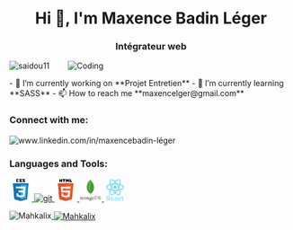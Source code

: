 <h1 align="center">Hi 👋, I'm Maxence Badin Léger</h1>
<h3 align="center">Intégrateur web</h3>
<img align="right" alt="Coding" width="400" src="https://media1.giphy.com/media/qgQUggAC3Pfv687qPC/giphy.gif?cid=790b761108428b394265c2e26bc3cf4f3f92a53a819fd3c1&rid=giphy.gif&ct=g">
<p align="left"> <img src="https://komarev.com/ghpvc/?username=saidou11&label=Profile%20views&color=0e75b6&style=flat" alt="saidou11" /> </p>
- 🔭 I’m currently working on **Projet Entretien**
- 🌱 I’m currently learning **SASS**
- 📫 How to reach me **maxencelger@gmail.com**
<h3 align="left">Connect with me:</h3>
<p align="left"www.linkedin.com/in/maxencebadin-léger" target="blank"><img align="center" src="https://raw.githubusercontent.com/rahuldkjain/github-profile-readme-generator/master/src/images/icons/Social/linked-in-alt.svg" alt="www.linkedin.com/in/maxencebadin-léger" height="30" width="40" /></a>
</p>
<h3 align="left">Languages and Tools:</h3>
<p align="left"> 
<a href="https://openclassrooms.com/fr/courses/1603881-creez-votre-site-web-avec-html5-et-css3" target="_blank" rel="noreferrer"> <img src="https://raw.githubusercontent.com/devicons/devicon/master/icons/css3/css3-original-wordmark.svg" alt="css3" width="40" height="40"/> </a>
<a href="https://git-scm.com/" target="_blank" rel="noreferrer"> <img src="https://www.vectorlogo.zone/logos/git-scm/git-scm-icon.svg" alt="git" width="40" height="40"/> </a> 
<a href="https://www.w3.org/html/" target="_blank" rel="noreferrer"> <img src="https://raw.githubusercontent.com/devicons/devicon/master/icons/html5/html5-original-wordmark.svg" alt="html5" width="40" height="40"/> </a> 
<a href="https://sass-lang.com/" target="_blank" rel="noreferrer"> <img src="https://raw.githubusercontent.com/devicons/devicon/master/icons/mongodb/mongodb-original-wordmark.svg" alt="Sass" width="40" height="40"/> </a>
<a href="https://reactjs.org/" target="_blank" rel="noreferrer"> <img src="https://raw.githubusercontent.com/devicons/devicon/master/icons/react/react-original-wordmark.svg" alt="react" width="40" height="40"/> 
</p>
<p><img align="left" src="https://github-readme-stats.vercel.app/api/top-langs?username=saidou11&show_icons=true&locale=en&layout=compact" alt="Mahkalix" /></p>
<p>&nbsp;<img align="center" src="https://github-readme-stats.vercel.app/api?username=saidou11&show_icons=true&locale=en" alt="Mahkalix" /></p>
